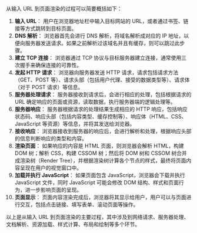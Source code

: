 从输入 URL 到页面渲染的过程可以简要概括如下：

1. **输入 URL**：
   用户在浏览器地址栏中输入目标网站的 URL，或者通过书签、链接等方式跳转到目标页面。
2. **DNS 解析**：
   浏览器首先会进行 DNS 解析，将域名解析成对应的 IP 地址，以便向服务器发送请求。如果之前解析过该域名并且有缓存，则可以跳过此步骤。
3. **建立 TCP 连接**：
   浏览器通过 TCP 协议与目标服务器建立连接，通常使用三次握手来确保连接的可靠性。
4. **发起 HTTP 请求**：
   浏览器向服务器发送 HTTP 请求，请求包括请求方法（GET、POST 等）、请求头部（包括用户代理、接受的数据类型等）、请求体（对于 POST 请求）等信息。
5. **服务器处理请求**：
   服务器接收到请求后，会进行相应的处理，包括根据请求的 URL 确定响应的页面或资源，读取数据，执行服务器端的逻辑处理等。
6. **服务器响应**：
   服务器根据请求的处理结果生成相应的 HTTP 响应，包括响应状态码、响应头部（包括内容类型、缓存控制等）、响应体（HTML、CSS、JavaScript 等资源）等信息，并将其发送给浏览器。
7. **接收响应**：
   浏览器接收到服务器的响应后，会进行解析和处理，根据响应头部的信息判断响应的类型和内容。
8. **渲染页面**：
   如果响应的内容是 HTML 页面，则浏览器会解析 HTML，构建 DOM 树；解析 CSS，构建 CSSOM 树；然后将 DOM 树和 CSSOM 树合并成渲染树（Render Tree），并根据渲染树计算各个节点的样式，最终将页面内容呈现在用户的视觉窗口中。
9. **加载并执行 JavaScript**：
   如果页面包含 JavaScript，浏览器会下载并执行 JavaScript 文件，同时 JavaScript 可能会修改 DOM 结构、样式和页面行为，进一步影响页面的呈现。
10. **页面显示**：
    页面内容渲染完成后，浏览器将其显示给用户，用户可以与页面进行交互，包括点击链接、填写表单、滚动页面等操作。

以上是从输入 URL 到页面渲染的主要过程，其中涉及到网络请求、服务器处理、文档解析、资源加载、样式计算、布局和绘制等多个环节。